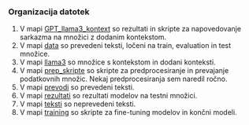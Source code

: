 ### Organizacija datotek
1. V mapi [GPT_llama3_kontext](GPT_llama3_kontext) so rezultati in skripte za napovedovanje sarkazma na množici z dodanim kontekstom.
2. V mapi [data](data) so prevedeni teksti, ločeni na train, evaluation in test množice.
3. V mapi [llama3](llama3) so množice s kontekstom in dodani konteksti.
4. V mapi [prep_skripte](prep_skripte) so skripte za predprocesiranje in prevajanje podatkovnih množic. Nekaj predprocesiranja sem naredil ročno.
5. V mapi [prevodi](prevodi) so prevedeni teksti.
6. V mapi [rezultati](rezultati) so rezultati modelov na testni množici.
7. V mapi [teksti](teksti) so neprevedeni teksti.
8. V mapi [training](training) so skripte za fine-tuning modelov in končni modeli.